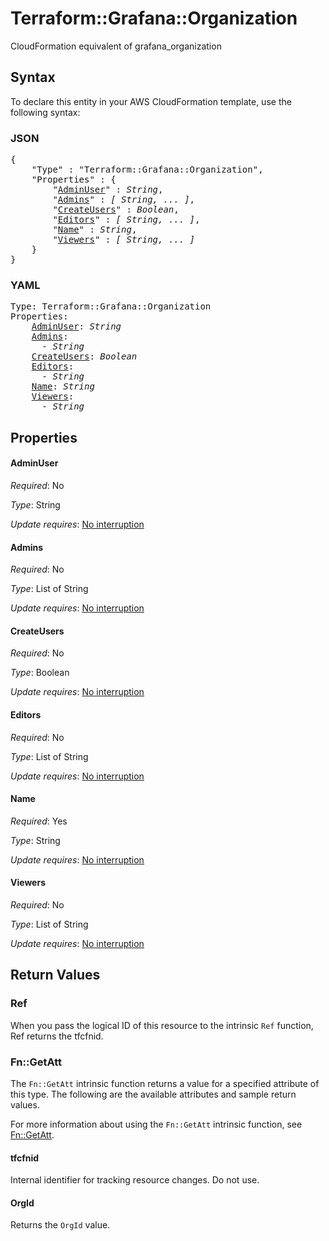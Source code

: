 # Terraform::Grafana::Organization

CloudFormation equivalent of grafana_organization

## Syntax

To declare this entity in your AWS CloudFormation template, use the following syntax:

### JSON

<pre>
{
    "Type" : "Terraform::Grafana::Organization",
    "Properties" : {
        "<a href="#adminuser" title="AdminUser">AdminUser</a>" : <i>String</i>,
        "<a href="#admins" title="Admins">Admins</a>" : <i>[ String, ... ]</i>,
        "<a href="#createusers" title="CreateUsers">CreateUsers</a>" : <i>Boolean</i>,
        "<a href="#editors" title="Editors">Editors</a>" : <i>[ String, ... ]</i>,
        "<a href="#name" title="Name">Name</a>" : <i>String</i>,
        "<a href="#viewers" title="Viewers">Viewers</a>" : <i>[ String, ... ]</i>
    }
}
</pre>

### YAML

<pre>
Type: Terraform::Grafana::Organization
Properties:
    <a href="#adminuser" title="AdminUser">AdminUser</a>: <i>String</i>
    <a href="#admins" title="Admins">Admins</a>: <i>
      - String</i>
    <a href="#createusers" title="CreateUsers">CreateUsers</a>: <i>Boolean</i>
    <a href="#editors" title="Editors">Editors</a>: <i>
      - String</i>
    <a href="#name" title="Name">Name</a>: <i>String</i>
    <a href="#viewers" title="Viewers">Viewers</a>: <i>
      - String</i>
</pre>

## Properties

#### AdminUser

_Required_: No

_Type_: String

_Update requires_: [No interruption](https://docs.aws.amazon.com/AWSCloudFormation/latest/UserGuide/using-cfn-updating-stacks-update-behaviors.html#update-no-interrupt)

#### Admins

_Required_: No

_Type_: List of String

_Update requires_: [No interruption](https://docs.aws.amazon.com/AWSCloudFormation/latest/UserGuide/using-cfn-updating-stacks-update-behaviors.html#update-no-interrupt)

#### CreateUsers

_Required_: No

_Type_: Boolean

_Update requires_: [No interruption](https://docs.aws.amazon.com/AWSCloudFormation/latest/UserGuide/using-cfn-updating-stacks-update-behaviors.html#update-no-interrupt)

#### Editors

_Required_: No

_Type_: List of String

_Update requires_: [No interruption](https://docs.aws.amazon.com/AWSCloudFormation/latest/UserGuide/using-cfn-updating-stacks-update-behaviors.html#update-no-interrupt)

#### Name

_Required_: Yes

_Type_: String

_Update requires_: [No interruption](https://docs.aws.amazon.com/AWSCloudFormation/latest/UserGuide/using-cfn-updating-stacks-update-behaviors.html#update-no-interrupt)

#### Viewers

_Required_: No

_Type_: List of String

_Update requires_: [No interruption](https://docs.aws.amazon.com/AWSCloudFormation/latest/UserGuide/using-cfn-updating-stacks-update-behaviors.html#update-no-interrupt)

## Return Values

### Ref

When you pass the logical ID of this resource to the intrinsic `Ref` function, Ref returns the tfcfnid.

### Fn::GetAtt

The `Fn::GetAtt` intrinsic function returns a value for a specified attribute of this type. The following are the available attributes and sample return values.

For more information about using the `Fn::GetAtt` intrinsic function, see [Fn::GetAtt](https://docs.aws.amazon.com/AWSCloudFormation/latest/UserGuide/intrinsic-function-reference-getatt.html).

#### tfcfnid

Internal identifier for tracking resource changes. Do not use.

#### OrgId

Returns the <code>OrgId</code> value.

